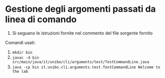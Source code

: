 # Gestione degli argomenti passati da linea di comando

1. Si seguano le istruzioni fornite nel commento del file sorgente fornito

Comandi usati:
1. `mkdir bin`
2. `javac -d bin src/main/java/it/unibo/cli/arguments/test/TestCommandLine.java`
3. `java -cp bin it.unibo.cli.arguments.test.TestCommandLine Welcome to the lab`